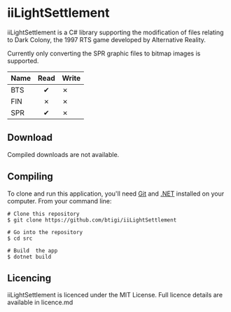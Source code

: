 ﻿iiLightSettlement
=========

iiLightSettlement is a C# library supporting the modification of files relating to Dark Colony, the 1997 RTS game developed by Alternative Reality.

Currently only converting the SPR graphic files to bitmap images is supported.


| Name   | Read | Write |
|--------|:----:|-------|
| BTS    | ✔   |   ✗   |
| FIN    | ✗   |   ✗   |
| SPR    | ✔   |   ✗   |

## Download

Compiled downloads are not available.

## Compiling

To clone and run this application, you'll need [Git](https://git-scm.com) and [.NET](https://dotnet.microsoft.com/) installed on your computer. From your command line:

```
# Clone this repository
$ git clone https://github.com/btigi/iiLightSettlement

# Go into the repository
$ cd src

# Build  the app
$ dotnet build
```

## Licencing

iiLightSettlement is licenced under the MIT License. Full licence details are available in licence.md